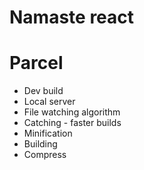 # Namaste react


# Parcel
- Dev build
- Local server
- File watching algorithm
- Catching - faster builds
- Minification
- Building 
- Compress

